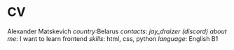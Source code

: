 # CV
 Alexander Matskevich
*country*:Belarus
*contacts*: _jay_draizer (discord)_
*about me*: I want to learn frontend
*skills*: html, css, python
*language*: English B1